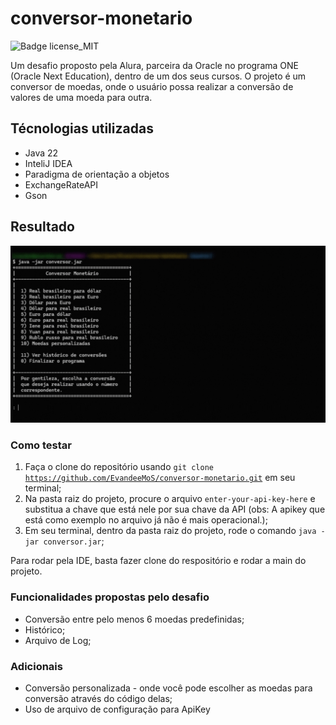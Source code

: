 # conversor-monetario
![Badge license_MIT](https://img.shields.io/badge/license-MIT-81BF48)

Um desafio proposto pela Alura, parceira da Oracle no programa ONE (Oracle Next Education), dentro de um dos seus cursos. 
O projeto é um conversor de moedas, onde o usuário possa realizar a conversão de valores de uma moeda para outra.

## Técnologias utilizadas
- Java 22
- InteliJ IDEA
- Paradigma de orientação a objetos
- ExchangeRateAPI
- Gson

## Resultado
<img width=680 src="https://github.com/EvandeeMoS/conversor-monetario/blob/master/preview.gif">

### Como testar
1. Faça o clone do repositório usando <code>git clone https://github.com/EvandeeMoS/conversor-monetario.git</code> em seu terminal;
2. Na pasta raiz do projeto, procure o arquivo <code>enter-your-api-key-here</code> e substitua a chave que está nele por sua chave da API (obs: A apikey que está como exemplo no arquivo já não é mais operacional.);
3. Em seu terminal, dentro da pasta raiz do projeto, rode o comando <code>java -jar conversor.jar</code>;

Para rodar pela IDE, basta fazer clone do respositório e rodar a main do projeto.

### Funcionalidades propostas pelo desafio
- Conversão entre pelo menos 6 moedas predefinidas;
- Histórico;
- Arquivo de Log;

### Adicionais
- Conversão personalizada - onde você pode escolher as moedas para conversão através do código delas;
- Uso de arquivo de configuração para ApiKey
